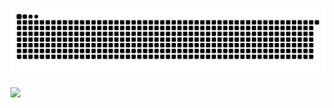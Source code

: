 <div>
  
![Snake animation](https://github.com/annaosousa/annaosousa/blob/output/github-contribution-grid-snake.svg) 
  
<a href="https://www.linkedin.com/in/anna-caroline-de-oliveira-sousa" target="_blank"><img src="https://img.shields.io/badge/-LinkedIn-%230077B5?style=for-the-badge&logo=linkedin&logoColor=white" target="_blank"></a> 
  
</div>
